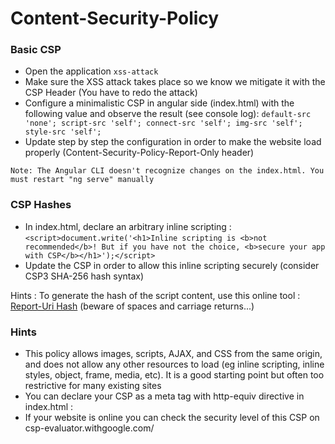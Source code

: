 # Content-Security-Policy

### Basic CSP

- Open the application `xss-attack`
- Make sure the XSS attack takes place so we know we mitigate it with the CSP Header (You have to redo the attack)
- Configure a minimalistic CSP in angular side (index.html)
  with the following value and observe the result
  (see console log):
  `default-src 'none'; script-src 'self'; connect-src 'self'; img-src 'self'; style-src 'self';`
- Update step by step the configuration in order to make the website load properly (Content-Security-Policy-Report-Only header)

`Note: The Angular CLI doesn't recognize changes on the index.html. You must restart "ng serve"
 manually`

### CSP Hashes

- In index.html, declare an arbitrary inline scripting : `<script>document.write('<h1>Inline scripting is <b>not recommended</b>! But if you have not the choice, <b>secure your app with CSP</b></h1>');</script>`
- Update the CSP in order to allow this inline scripting securely (consider CSP3 SHA-256 hash syntax)

Hints : To generate the hash of the script content, use this online tool : [Report-Uri Hash](https://report-uri.com/home/hash) (beware of spaces and carriage returns...)

### Hints

- This policy allows images, scripts, AJAX, and CSS from the same origin, and does not allow any other resources to load (eg inline scripting, inline styles, object, frame, media, etc). It is a good starting point but often too restrictive for many existing sites
- You can declare your CSP as a meta tag with http-equiv directive in index.html :<meta http-equiv="__directive__" content="__value__">
- If your website is online you can check the security level of this CSP on csp-evaluator.withgoogle.com/
